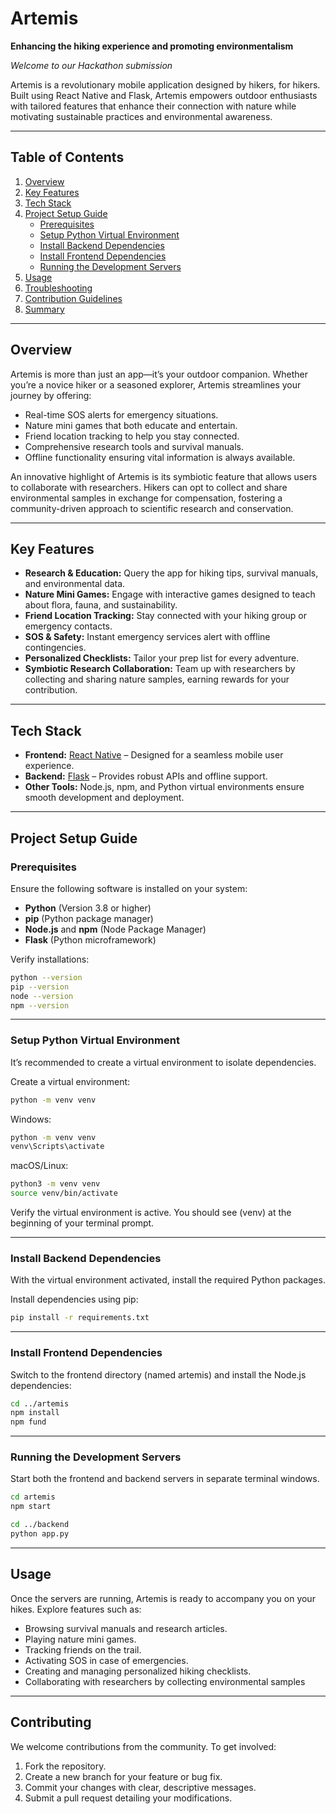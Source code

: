 # Artemis

**Enhancing the hiking experience and promoting environmentalism**

*Welcome to our Hackathon submission*

Artemis is a revolutionary mobile application designed by hikers, for hikers. Built using React Native and Flask, Artemis empowers outdoor enthusiasts with tailored features that enhance their connection with nature while motivating sustainable practices and environmental awareness.

---

## Table of Contents

1. [Overview](#overview)
2. [Key Features](#key-features)
3. [Tech Stack](#tech-stack)
4. [Project Setup Guide](#project-setup-guide)
    - [Prerequisites](#prerequisites)
    - [Setup Python Virtual Environment](#setup-python-virtual-environment)
    - [Install Backend Dependencies](#install-backend-dependencies)
    - [Install Frontend Dependencies](#install-frontend-dependencies)
    - [Running the Development Servers](#running-the-development-servers)
5. [Usage](#usage)
6. [Troubleshooting](#troubleshooting)
7. [Contribution Guidelines](#contribution-guidelines)
8. [Summary](#summary)

---

## Overview

Artemis is more than just an app—it’s your outdoor companion. Whether you’re a novice hiker or a seasoned explorer, Artemis streamlines your journey by offering:
- Real-time SOS alerts for emergency situations.
- Nature mini games that both educate and entertain.
- Friend location tracking to help you stay connected.
- Comprehensive research tools and survival manuals.
- Offline functionality ensuring vital information is always available.

An innovative highlight of Artemis is its symbiotic feature that allows users to collaborate with researchers. Hikers can opt to collect and share environmental samples in exchange for compensation, fostering a community-driven approach to scientific research and conservation.

---

## Key Features

- **Research & Education:** Query the app for hiking tips, survival manuals, and environmental data.
- **Nature Mini Games:** Engage with interactive games designed to teach about flora, fauna, and sustainability.
- **Friend Location Tracking:** Stay connected with your hiking group or emergency contacts.
- **SOS & Safety:** Instant emergency services alert with offline contingencies.
- **Personalized Checklists:** Tailor your prep list for every adventure.
- **Symbiotic Research Collaboration:** Team up with researchers by collecting and sharing nature samples, earning rewards for your contribution.

---

## Tech Stack

- **Frontend:** [React Native](https://reactnative.dev/) – Designed for a seamless mobile user experience.
- **Backend:** [Flask](https://flask.palletsprojects.com/) – Provides robust APIs and offline support.
- **Other Tools:** Node.js, npm, and Python virtual environments ensure smooth development and deployment.

---

## Project Setup Guide

### Prerequisites

Ensure the following software is installed on your system:
- **Python** (Version 3.8 or higher)
- **pip** (Python package manager)
- **Node.js** and **npm** (Node Package Manager)
- **Flask** (Python microframework)

Verify installations:
```bash
python --version
pip --version
node --version
npm --version
```

---

### Setup Python Virtual Environment
It’s recommended to create a virtual environment to isolate dependencies.

Create a virtual environment:
```bash
python -m venv venv
```

Windows:

```bash
python -m venv venv
venv\Scripts\activate
```
macOS/Linux:
```bash
python3 -m venv venv
source venv/bin/activate
```
Verify the virtual environment is active.
You should see (venv) at the beginning of your terminal prompt.

---                                                                                                                              
### Install Backend Dependencies

With the virtual environment activated, install the required Python packages.

Install dependencies using pip:
```bash
pip install -r requirements.txt
```

---

### Install Frontend Dependencies

Switch to the frontend directory (named artemis) and install the Node.js dependencies:

```bash
cd ../artemis
npm install
npm fund
```

---

### Running the Development Servers

Start both the frontend and backend servers in separate terminal windows. 

```bash
cd artemis
npm start
```

```bash
cd ../backend
python app.py
```

---

## Usage

Once the servers are running, Artemis is ready to accompany you on your hikes. Explore features such as:

- Browsing survival manuals and research articles.
- Playing nature mini games.
- Tracking friends on the trail.
- Activating SOS in case of emergencies.
- Creating and managing personalized hiking checklists.
- Collaborating with researchers by collecting environmental samples

---

## Contributing

We welcome contributions from the community. To get involved:

1. Fork the repository.
2. Create a new branch for your feature or bug fix.
3. Commit your changes with clear, descriptive messages.
4. Submit a pull request detailing your modifications.
